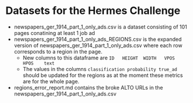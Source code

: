# Datasets for the Hermes Challenge

- newspapers_ger_1914_part_1_only_ads.csv is a dataset consisting of 101 pages conatining at least 1 job ad 
- newspapers_ger_1914_part_1_only_ads_REGIONS.csv is the expanded version of newspapers_ger_1914_part_1_only_ads.csv where each row corresponds to a region in the page.
  - New columns to this dataframe are `ID	HEIGHT	WIDTH	VPOS	HPOS	text`
  - The values in the columns `classification probability true_ad` should be updated for the regions as at the moment these metrics are for the whole page.
- regions_error_report.md contains the broke ALTO URLs in the newspapers_ger_1914_part_1_only_ads.csv 


